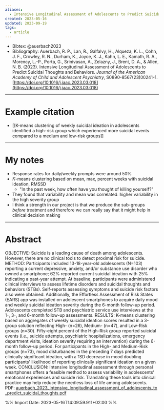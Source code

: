 ```yaml
---
aliases:
  - Intensive Longitudinal Assessment of Adolescents to Predict Suicidal Thoughts and Behaviors
created: 2023-05-16
updated: 2023-09-19
tags:
  - article
---
```


- Bibtex: @auerbach2023
- Bibliography: Auerbach, R. P., Lan, R., Galfalvy, H., Alqueza, K. L., Cohn, J. F., Crowley, R. N., Durham, K., Joyce, K. J., Kahn, L. E., Kamath, R. A., Morency, L.-P., Porta, G., Srinivasan, A., Zelazny, J., Brent, D. A., & Allen, N. B. (2023). Intensive Longitudinal Assessment of Adolescents to Predict Suicidal Thoughts and Behaviors. _Journal of the American Academy of Child and Adolescent Psychiatry_, S0890-8567(23)00241-1. [https://doi.org/10.1016/j.jaac.2023.03.018](https://doi.org/10.1016/j.jaac.2023.03.018)

---
# Example citation

- [[K-means clustering of weekly suicidal ideation in adolescents identified a high-risk group which experienced more suicidal events compared to a medium and low-risk groups]]

---
# My notes
- Response rates for daily/weekly prompts were around 50%
- *K*-means clustering based on mean, max, percent weeks with suicidal ideation, RMSSD
	- "In the past week, how often have you thought of killing yourself?"
- They found that variability and mean was correlated: higher variability in the high severity group
- I think a strength in our project is that we produce the sub-groups *before* treatment and therefore we can really say that it might help in clinical decision making

---

# Abstract
OBJECTIVE: Suicide is a leading cause of death among adolescents. However, there are no clinical tools to detect proximal risk for suicide.
METHOD: Participants included 13-18-year-old adolescents (N=103) reporting a current depressive, anxiety, and/or substance use disorder who owned a smartphone; 62% reported current suicidal ideation with 25% indicating a past-year attempt. At baseline, participants were administered clinical interviews to assess lifetime disorders and suicidal thoughts and behaviors (STBs). Self-reports assessing symptoms and suicide risk factors also were obtained. Additionally, the Effortless Assessment of Risk States (EARS) app was installed on adolescent smartphones to acquire daily mood and weekly suicidal ideation severity during the 6-month follow-up period. Adolescents completed STB and psychiatric service use interviews at the 1-, 3-, and 6-month follow-up assessments.
RESULTS: K-means clustering based on aggregates of weekly suicidal ideation scores resulted in a 3-group solution reflecting High- (n=26), Medium- (n=47), and Low-Risk groups (n=30). Fifty-eight percent of the High-Risk group reported suicidal events (i.e., suicide attempts, psychiatric hospitalizations, emergency department visits, ideation severity requiring an intervention) during the 6-month follow-up period. For participants in the High- and Medium-Risk groups (n=73), mood disturbances in the preceding 7 days predicted clinically significant ideation, with a 1SD decrease in mood doubling participants' likelihood of reporting clinically significant ideation on a given week.
CONCLUSION: Intensive longitudinal assessment through personal smartphones offers a feasible method to assess variability in adolescents' emotional experiences and suicide risk. Translating these tools into clinical practice may help reduce the needless loss of life among adolescents.
PDF: [auerbach_2023_intensive_longitudinal_assessment_of_adolescents_to_predict_suicidal_thoughts.pdf](file:///Users/oskarflygare/Library/CloudStorage/OneDrive-KarolinskaInstitutet/30-39%20Resources/37%20-%20Personal%20research%20library/zotero-articles/Auerbach/auerbach_2023_intensive_longitudinal_assessment_of_adolescents_to_predict_suicidal_thoughts.pdf)

%% Import Date: 2023-05-16T14:09:59.911+02:00 %%
